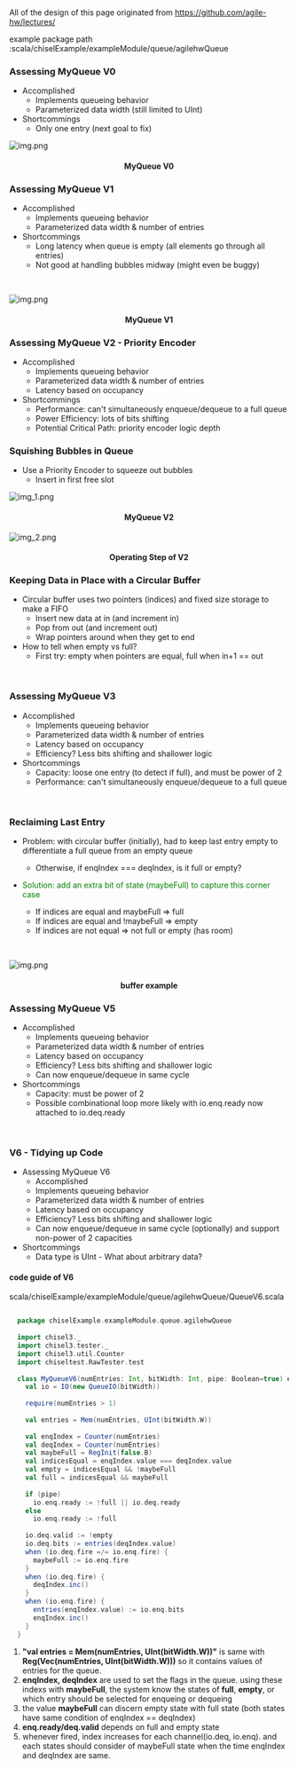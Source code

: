 

<br>

All of the design of this page originated from 
https://github.com/agile-hw/lectures/


example package path :scala/chiselExample/exampleModule/queue/agilehwQueue

### Assessing MyQueue V0

- Accomplished
   - Implements queueing behavior
   - Parameterized data width (still limited to UInt)
- Shortcommings
   - Only one entry (next goal to fix)

![img.png](lec03/queue0.png)
<h4 align="center">  MyQueue V0 </h4>

### Assessing MyQueue V1
- Accomplished
   - Implements queueing behavior
   - Parameterized data width & number of entries
- Shortcommings
   - Long latency when queue is empty (all elements go through all entries)
   - Not good at handling bubbles midway (might even be buggy)

<br>

![img.png](lec03/queue1.png)
<h4 align="center">  MyQueue V1 </h4>

### Assessing MyQueue V2 - Priority Encoder
- Accomplished
   - Implements queueing behavior
   - Parameterized data width & number of entries
   - Latency based on occupancy
- Shortcommings
   - Performance: can't simultaneously enqueue/dequeue to a full queue
   - Power Efficiency: lots of bits shifting
   - Potential Critical Path: priority encoder logic depth

### Squishing Bubbles in Queue
- Use a Priority Encoder to squeeze out bubbles
   - Insert in first free slot

![img_1.png](lec03/queue2_1.png)
<h4 align="center">  MyQueue V2 </h4>

![img_2.png](lec03/queue2_2.png)
<h4 align="center">  Operating Step of V2 </h4>

### Keeping Data in Place with a Circular Buffer
- Circular buffer uses two pointers (indices) and fixed size storage to make a FIFO
   - Insert new data at in (and increment in)
   - Pop from out (and increment out)
   - Wrap pointers around when they get to end
- How to tell when empty vs full?
   - First try: empty when pointers are equal, full when in+1 == out

<br>

### Assessing MyQueue V3
- Accomplished
   - Implements queueing behavior
   - Parameterized data width & number of entries
   - Latency based on occupancy
   - Efficiency? Less bits shifting and shallower logic
- Shortcommings
   - Capacity: loose one entry (to detect if full), and must be power of 2
   - Performance: can't simultaneously enqueue/dequeue to a full queue

<br>

### Reclaiming Last Entry
- Problem: with circular buffer (initially), had to keep last entry empty to differentiate a full queue from an empty queue
   - Otherwise, if enqIndex === deqIndex, is it full or empty?

- <span style="color: #008000"> Solution: add an extra bit of state (maybeFull) to capture this corner case </span> <br>  
  - If indices are equal and maybeFull => full <br>
  - If indices are equal and !maybeFull => empty <Br>
  - If indices are not equal => not full or empty (has room)

<br>


![img.png](lec03/queue4.png)
<h4 align="center">  buffer example </h4>


### Assessing MyQueue V5

- Accomplished
   - Implements queueing behavior
   - Parameterized data width & number of entries
   - Latency based on occupancy
   - Efficiency? Less bits shifting and shallower logic
   - Can now enqueue/dequeue in same cycle
- Shortcommings
   - Capacity: must be power of 2
   - Possible combinational loop more likely with io.enq.ready now attached to io.deq.ready

<br>

### V6 - Tidying up Code
- Assessing MyQueue V6
   - Accomplished
   - Implements queueing behavior
   - Parameterized data width & number of entries
   - Latency based on occupancy
   - Efficiency? Less bits shifting and shallower logic
   - Can now enqueue/dequeue in same cycle (optionally) and support non-power of 2 capacities
- Shortcommings
   - Data type is UInt - What about arbitrary data?


  
#### code guide of V6

scala/chiselExample/exampleModule/queue/agilehwQueue/QueueV6.scala

```scala

  package chiselExample.exampleModule.queue.agilehwQueue
  
  import chisel3._
  import chisel3.tester._
  import chisel3.util.Counter
  import chiseltest.RawTester.test
  
  class MyQueueV6(numEntries: Int, bitWidth: Int, pipe: Boolean=true) extends Module {
    val io = IO(new QueueIO(bitWidth))
    
    require(numEntries > 1)
    
    val entries = Mem(numEntries, UInt(bitWidth.W))
    
    val enqIndex = Counter(numEntries)
    val deqIndex = Counter(numEntries)
    val maybeFull = RegInit(false.B)
    val indicesEqual = enqIndex.value === deqIndex.value
    val empty = indicesEqual && !maybeFull
    val full = indicesEqual && maybeFull
  
    if (pipe)
      io.enq.ready := !full || io.deq.ready
    else
      io.enq.ready := !full
  
    io.deq.valid := !empty
    io.deq.bits := entries(deqIndex.value)
    when (io.deq.fire =/= io.enq.fire) {
      maybeFull := io.enq.fire
    }
    when (io.deq.fire) {
      deqIndex.inc()
    }
    when (io.enq.fire) {
      entries(enqIndex.value) := io.enq.bits
      enqIndex.inc()
    }
  }
```

1. **"val entries = Mem(numEntries, UInt(bitWidth.W))"** is same with **Reg(Vec(numEntries, UInt(bitWidth.W)))** so it contains values of entries for the queue.
2. **enqIndex, deqIndex** are used to set the flags in the queue. using these indexs with **maybeFull**, the system know the states of **full**, **empty**, or which entry should be selected for enqueing or dequeing
3. the value **maybeFull** can discern empty state with full state (both states have same condition of enqIndex == deqIndex)   
4. **enq.ready/deq.valid** depends on full and empty state
5. whenever fired, index increases for each channel(io.deq, io.enq). and each states should consider of maybeFull state when the time enqIndex and deqIndex are same.

<br><br><br>

